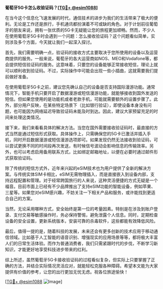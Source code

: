 **葡萄牙5G卡怎么收验证码？[[TG💪+ @esim1088](https://t.me/s/esim1088)]**

在当今这个信息化飞速发展的时代，通信技术的进步为我们的生活带来了极大的便利。无论是工作还是旅行，手机通讯都扮演着不可或缺的角色。对于计划前往葡萄牙的朋友来说，拥有一张优质的5G卡无疑能让您的旅程更加顺畅。然而，不少人在使用葡萄牙5G卡时会遇到一个问题：怎么接收验证码？这个问题看似简单，实则涉及多个方面，今天就让我们一起深入探讨。

首先，我们需要明确一点，验证码的接收方式主要取决于您所使用的设备以及运营商提供的服务。一般来说，葡萄牙的各大运营商如NOS、MEO和Vodafone等，都会提供短信验证码的服务。这意味着，只要您的设备能够正常接收短信，理论上就可以顺利收到验证码。不过，实际操作中可能会出现一些小插曲，这就需要我们提前做好准备。

在使用葡萄牙5G卡之前，建议您先确认自己的设备是否支持国际漫游功能。通常情况下，智能手机只要开启了数据漫游或短信漫游功能，就能够接收到国外发送的短信。但如果您使用的是功能机或者老款手机，可能就需要额外的设置步骤了。此外，部分用户反映，在某些特定场景下（比如银行验证），即使设备本身没有问题，也可能因为网络延迟导致验证码未能及时到达。因此，建议大家预留充足的时间来处理这类情况。

接下来，我们来看看具体的解决方法。当您在国外需要接收验证码时，最直接的方式当然是通过短信形式获取。具体操作上，只需确保您的5G卡已激活并插入手机，同时开启数据漫游或短信漫游选项即可。如果发现仍然无法接收到验证码，可以尝试更换不同的时间段再次发送，有时候信号波动会影响信息的传输效率。另外，也可以考虑启用备用联系方式，比如绑定邮箱地址，以便在必要时通过邮件形式获取验证码。

除了传统的短信方式外，近年来兴起的eSIM技术也为用户提供了全新的解决方案。与传统实体SIM卡相比，eSIM无需物理插入，而是直接嵌入到设备内部，支持远程配置和管理。对于经常跨国旅行的人来说，这种灵活便捷的方式无疑是一个福音。目前市面上已经有不少品牌推出了支持eSIM功能的智能设备，例如苹果、三星等。如果您对eSIM感兴趣，不妨关注一下相关产品和服务，或许能找到更适合自己的方案。

当然，无论采用哪种方式，安全始终是第一位的考量因素。特别是在涉及到账户登录、支付交易等敏感操作时，务必保持警惕，避免泄露个人信息。同时，定期检查设备的安全设置，更新系统版本，安装可靠的杀毒软件，这些都能有效降低风险。

最后，值得一提的是，随着科技的发展，未来还会有更多创新的技术应用于移动通信领域。比如基于人工智能的语音识别、增强现实的应用场景等等，都将极大丰富人们的日常生活体验。而作为普通消费者，我们只需紧跟时代的步伐，不断学习新知识，才能更好地享受科技进步带来的红利。

综上所述，虽然葡萄牙5G卡接收验证码的过程看似复杂，但实际上只要掌握了正确的方法，并结合实际情况灵活应对，就能轻松克服各种障碍。希望本文能为大家提供有价值的参考，让您的出行更加无忧无虑。祝各位旅途愉快！

[[TG💪+ @esim1088](https://t.me/s/esim1088) ![Image](https://i.postimg.cc/4NQfJmqS/Snipaste-2025-05-13-00-14-12.png)]